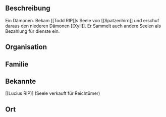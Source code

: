 ## Beschreibung
Ein Dämonen. Bekam [[Todd RIP]]s Seele von [[Spatzenhirn]] und erschuf daraus den niederen Dämonen [[Xyll]]. Er Sammelt auch andere Seelen als Bezahlung für dienste ein.

## Organisation


## Familie


## Bekannte
[[Lucius RIP]] (Seele verkauft für Reichtümer)

## Ort
